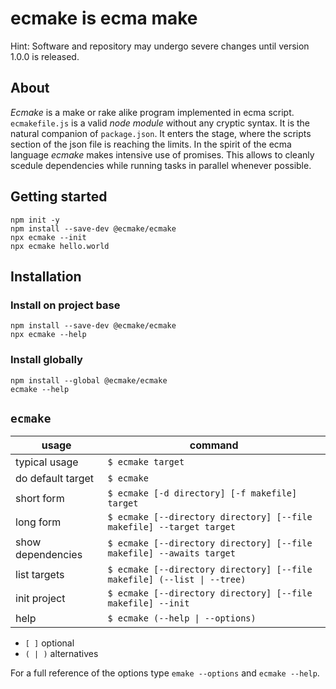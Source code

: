 # ecmake is ecma make

Hint: Software and repository may undergo severe changes until version
1.0.0 is released.

## About

*Ecmake* is a make or rake alike program implemented in ecma script.
`ecmakefile.js` is a valid *node module* without any cryptic syntax.
It is the natural companion of `package.json`. It enters the stage,
where the scripts section of the json file is reaching the limits.
In the spirit of the ecma language *ecmake* makes intensive use of
promises. This allows to cleanly scedule dependencies while running
tasks in parallel whenever possible.

## Getting started

```
npm init -y
npm install --save-dev @ecmake/ecmake
npx ecmake --init
npx ecmake hello.world
```

## Installation

### Install on project base

```
npm install --save-dev @ecmake/ecmake
npx ecmake --help
```

### Install globally

```
npm install --global @ecmake/ecmake
ecmake --help
```

## `ecmake`

| usage               | command
| ------------------- | --------------------------------------------------------------------
| typical usage       | `$ ecmake target`
| do default target   | `$ ecmake`
| short form          | `$ ecmake [-d directory] [-f makefile] target`
| long form           | `$ ecmake [--directory directory] [--file makefile] --target target`
| show dependencies   | `$ ecmake [--directory directory] [--file makefile] --awaits target`
| list targets        | `$ ecmake [--directory directory] [--file makefile] (--list \| --tree)`
| init project        | `$ ecmake [--directory directory] [--file makefile] --init`
| help                | `$ ecmake (--help \| --options)`

- `[ ]` optional
- `( | )` alternatives

For a full reference of the options type `emake --options` and `ecmake --help`.


